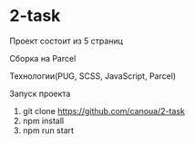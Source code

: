 # 2-task

Проект состоит из 5 страниц
 
Сборка на Parcel

Технологии(PUG, SCSS, JavaScript, Parcel)

Запуск проекта
1. git clone https://github.com/canoua/2-task
2. npm install
3. npm run start

